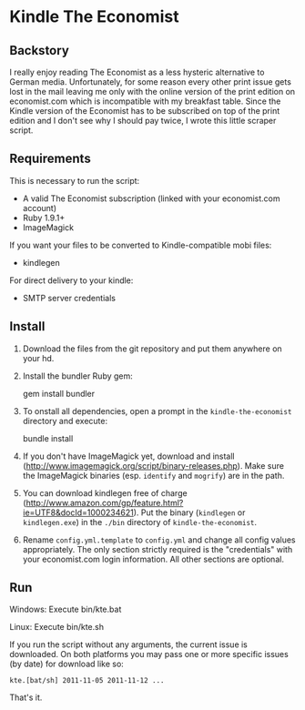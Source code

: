 Kindle The Economist
====================

Backstory
---------

I really enjoy reading The Economist as a less hysteric alternative to German media. Unfortunately, for some reason
every other print issue gets lost in the mail leaving me only with the online version of the print edition on
economist.com which is incompatible with my breakfast table. Since the Kindle version of the Economist has to be
subscribed on top of the print edition and I don't see why I should pay twice, I wrote this little scraper script.

Requirements
------------

This is necessary to run the script:

  * A valid The Economist subscription (linked with your economist.com account)
  * Ruby 1.9.1+
  * ImageMagick

If you want your files to be converted to Kindle-compatible mobi files:

  * kindlegen

For direct delivery to your kindle:

  * SMTP server credentials

Install
-------

1. Download the files from the git repository and put them anywhere on your hd.

2. Install the bundler Ruby gem:

    gem install bundler

3. To onstall all dependencies, open a prompt in the `kindle-the-economist` directory and execute:

    bundle install

4. If you don't have ImageMagick yet, download and install (http://www.imagemagick.org/script/binary-releases.php). Make sure the ImageMagick binaries (esp. `identify` and `mogrify`) are in the path.

5. You can download kindlegen free of charge (http://www.amazon.com/gp/feature.html?ie=UTF8&docId=1000234621). Put the binary (`kindlegen` or `kindlegen.exe`) in the `./bin` directory of `kindle-the-economist`.

6. Rename `config.yml.template` to `config.yml` and change all config values appropriately. The only section strictly required
   is the "credentials" with your economist.com login information. All other sections are optional.

Run
---

Windows: Execute bin/kte.bat

Linux: Execute bin/kte.sh

If you run the script without any arguments, the current issue is downloaded. On both platforms you may pass one or more
specific issues (by date) for download like so:

    kte.[bat/sh] 2011-11-05 2011-11-12 ...

That's it.